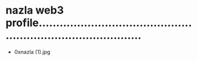 # nazla web3 profile...................................................................................
- 0xnazla (1).jpg
